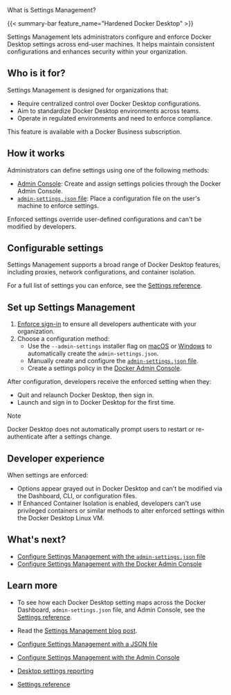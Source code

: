 What is Settings Management?


{{< summary-bar feature_name="Hardened Docker Desktop" >}}

Settings Management lets administrators configure and enforce Docker Desktop
settings across end-user machines. It helps maintain consistent configurations
and enhances security within your organization.

## Who is it for?

Settings Management is designed for organizations that:

- Require centralized control over Docker Desktop configurations.
- Aim to standardize Docker Desktop environments across teams.
- Operate in regulated environments and need to enforce compliance.

This feature is available with a Docker Business subscription.

## How it works

Administrators can define settings using one of the following methods:

- [Admin Console](/manuals/security/for-admins/hardened-desktop/settings-management/configure-admin-console.md): Create and assign settings policies through the
Docker Admin Console.
- [`admin-settings.json` file](/manuals/security/for-admins/hardened-desktop/settings-management/configure-json-file.md): Place a configuration file on the
user's machine to enforce settings.

Enforced settings override user-defined configurations and can't be modified
by developers.

## Configurable settings

Settings Management supports a broad range of Docker Desktop features,
including proxies, network configurations, and container isolation.

For a full list of settings you can enforce, see the [Settings reference](/manuals/security/for-admins/hardened-desktop/settings-management/settings-reference.md).

## Set up Settings Management

1. [Enforce sign-in](/manuals/security/for-admins/enforce-sign-in/_index.md) to
ensure all developers authenticate with your organization.
2. Choose a configuration method:
    - Use the `--admin-settings` installer flag on [macOS](/manuals/desktop/setup/install/mac-install.md#install-from-the-command-line) or [Windows](/manuals/desktop/setup/install/windows-install.md#install-from-the-command-line) to automatically create the `admin-settings.json`.
    - Manually create and configure the [`admin-settings.json` file](/manuals/security/for-admins/hardened-desktop/settings-management/configure-json-file.md).
    - Create a settings policy in the [Docker Admin Console](configure-admin-console.md).

After configuration, developers receive the enforced setting when they:

- Quit and relaunch Docker Desktop, then sign in.
- Launch and sign in to Docker Desktop for the first time.

> [!NOTE]
>
> Docker Desktop does not automatically prompt users to restart or re-authenticate
after a settings change.

## Developer experience

When settings are enforced:

- Options appear grayed out in Docker Desktop and can't be modified via the
Dashboard, CLI, or configuration files.
- If Enhanced Container Isolation is enabled, developers can't use privileged
containers or similar methods to alter enforced settings within the Docker
Desktop Linux VM.

## What's next?

- [Configure Settings Management with the `admin-settings.json` file](configure-json-file.md)
- [Configure Settings Management with the Docker Admin Console](configure-admin-console.md)

## Learn more

- To see how each Docker Desktop setting maps across the Docker Dashboard, `admin-settings.json` file, and Admin Console, see the [Settings reference](settings-reference.md).
- Read the [Settings Management blog post](https://www.docker.com/blog/settings-management-for-docker-desktop-now-generally-available-in-the-admin-console/).



- [Configure Settings Management with a JSON file](https://docs.docker.com/security/for-admins/hardened-desktop/settings-management/configure-json-file/)

- [Configure Settings Management with the Admin Console](https://docs.docker.com/security/for-admins/hardened-desktop/settings-management/configure-admin-console/)

- [Desktop settings reporting](https://docs.docker.com/security/for-admins/hardened-desktop/settings-management/compliance-reporting/)

- [Settings reference](https://docs.docker.com/security/for-admins/hardened-desktop/settings-management/settings-reference/)

